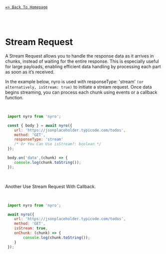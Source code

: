 [`=> Back To Homepage`](../readme.md)

<br>
<br>

# Stream Request

A Stream Request allows you to handle the response data as it arrives in chunks, instead of waiting for the entire response. This is especially useful for large payloads, enabling efficient data handling by processing each part as soon as it’s received.

In the example below, nyro is used with responseType: 'stream' `(or alternatively, isStream: true)` to initiate a stream request. Once data begins streaming, you can process each chunk using events or a callback function.

<br>

```js
 import nyro from 'nyro';

 const { body } = await nyro({
    url: 'https://jsonplaceholder.typicode.com/todos',
    method: 'GET',
    responseType: 'stream'
    /* Or You Can Use isStream?: boolean */
 });

 body.on('data',(chunk) => {
    console.log(chunk.toString());
 });
```

<br>

Another Use Stream Request With Callback.

<br>

```js
 import nyro from 'nyro';

 await nyro({
    url: 'https://jsonplaceholder.typicode.com/todos',
    method: 'GET',
    isStream: true,
    onChunk: (chunk) => {
        console.log(chunk.toString());
    }
 });
```